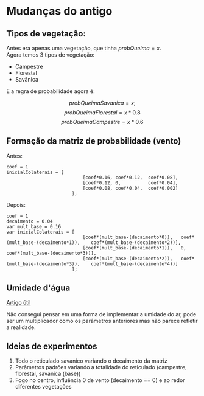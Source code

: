 # Mudanças do antigo

## Tipos de vegetação:

Antes era apenas uma vegetação, que tinha $probQueima = x$.  
Agora temos 3 tipos de vegetação:

- Campestre
- Florestal
- Savânica

E a regra de probabilidade agora é:

$$
probQueimaSavanica = x;
$$
$$
probQueimaFlorestal = x*0.8
$$
$$
probQueimaCampestre = x*0.6
$$

## Formação da matriz de probabilidade (vento)

Antes:

```gml
coef = 1
inicialColaterais =	[	
							[coef*0.16,	coef*0.12,	coef*0.08],
							[coef*0.12,	0,			coef*0.04],
							[coef*0.08,	coef*0.04,	coef*0.002]
						];
```

Depois:

```gml
coef = 1
decaimento = 0.04
var mult_base = 0.16
var inicialColaterais =	[	
							[coef*(mult_base-(decaimento*0)),	coef*(mult_base-(decaimento*1)),	coef*(mult_base-(decaimento*2))],
							[coef*(mult_base-(decaimento*1)),	0,			coef*(mult_base-(decaimento*3))],
							[coef*(mult_base-(decaimento*2)),	coef*(mult_base-(decaimento*3)),	coef*(mult_base-(decaimento*4))]
						];
```
## Umidade d'água

[Artigo útil](https://www.scielo.br/j/rarv/a/WqbxMcGB5c3Dm3LYjtPhMHw/?lang=pt#)

Não consegui pensar em uma forma de implementar a umidade do ar, pode ser um multiplicador como os parâmetros anteriores mas não parece refletir a realidade.


## Ideias de experimentos

1. Todo o reticulado savanico variando o decaimento da matriz
2. Parâmetros padrões variando a totalidade do reticulado (campestre, florestal, savanica (base))
3. Fogo no centro, influência 0 de vento (decaimento == 0) e ao redor diferentes vegetações